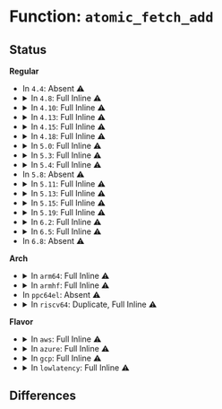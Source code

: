 # Function: <code>atomic_fetch_add</code>

## Status
<b>Regular</b>
<ul>
<li>
In <code>4.4</code>: Absent ⚠️
</li>
<li>
<details>
<summary>In <code>4.8</code>: Full Inline ⚠️</summary>

**Collision:** Unique Static

**Inline:** Full

**Transformation:** False

**Instances:**

```
In kernel/locking/qrwlock.c (ffffffff810d0906)
Location: arch/x86/include/asm/atomic.h:174
Inline: True
Inline callers:
  - kernel/locking/qrwlock.c:queued_read_lock_slowpath
```
</details>
</li>
<li>
<details>
<summary>In <code>4.10</code>: Full Inline ⚠️</summary>

**Collision:** Unique Static

**Inline:** Full

**Transformation:** False

**Instances:**

```
In kernel/locking/qrwlock.c (ffffffff810d7376)
Location: arch/x86/include/asm/atomic.h:174
Inline: True
Inline callers:
  - kernel/locking/qrwlock.c:queued_read_lock_slowpath
```
</details>
</li>
<li>
<details>
<summary>In <code>4.13</code>: Full Inline ⚠️</summary>

**Collision:** Unique Static

**Inline:** Full

**Transformation:** False

**Instances:**

```
In kernel/locking/qrwlock.c (ffffffff810d63b6)
Location: arch/x86/include/asm/atomic.h:174
Inline: True
Inline callers:
  - kernel/locking/qrwlock.c:queued_read_lock_slowpath
```
</details>
</li>
<li>
<details>
<summary>In <code>4.15</code>: Full Inline ⚠️</summary>

**Collision:** Unique Static

**Inline:** Full

**Transformation:** False

**Instances:**

```
In kernel/watchdog_hld.c (ffffffff8115bdf2)
Location: arch/x86/include/asm/atomic.h:175
Inline: True
Inline callers:
  - kernel/watchdog_hld.c:hardlockup_detector_perf_enable
```
</details>
</li>
<li>
<details>
<summary>In <code>4.18</code>: Full Inline ⚠️</summary>

**Collision:** Unique Static

**Inline:** Full

**Transformation:** False

**Instances:**

```
In kernel/watchdog_hld.c (ffffffff8116a962)
Location: include/asm-generic/atomic-instrumented.h:268
Inline: True
Inline callers:
  - kernel/watchdog_hld.c:hardlockup_detector_perf_enable
```
</details>
</li>
<li>
<details>
<summary>In <code>5.0</code>: Full Inline ⚠️</summary>

**Collision:** Unique Static

**Inline:** Full

**Transformation:** False

**Instances:**

```
In kernel/watchdog_hld.c (ffffffff81177972)
Location: include/asm-generic/atomic-instrumented.h:315
Inline: True
Inline callers:
  - kernel/watchdog_hld.c:hardlockup_detector_perf_enable
```
</details>
</li>
<li>
<details>
<summary>In <code>5.3</code>: Full Inline ⚠️</summary>

**Collision:** Unique Static

**Inline:** Full

**Transformation:** False

**Instances:**

```
In kernel/watchdog_hld.c (ffffffff811847d2)
Location: include/asm-generic/atomic-instrumented.h:109
Inline: True
Inline callers:
  - kernel/watchdog_hld.c:hardlockup_detector_perf_enable
```
</details>
</li>
<li>
<details>
<summary>In <code>5.4</code>: Full Inline ⚠️</summary>

**Collision:** Unique Static

**Inline:** Full

**Transformation:** False

**Instances:**

```
In kernel/watchdog_hld.c (ffffffff81190652)
Location: include/asm-generic/atomic-instrumented.h:109
Inline: True
Inline callers:
  - kernel/watchdog_hld.c:hardlockup_detector_perf_enable
```
</details>
</li>
<li>
In <code>5.8</code>: Absent ⚠️
</li>
<li>
<details>
<summary>In <code>5.11</code>: Full Inline ⚠️</summary>

**Collision:** Unique Static

**Inline:** Full

**Transformation:** False

**Instances:**

```
In kernel/kprobes.c (ffffffff81193456)
Location: include/asm-generic/atomic-instrumented.h:110
Inline: True
Inline callers:
  - kernel/kprobes.c:pre_handler_kretprobe
  - kernel/kprobes.c:pre_handler_kretprobe
```
</details>
</li>
<li>
<details>
<summary>In <code>5.13</code>: Full Inline ⚠️</summary>

**Collision:** Unique Static

**Inline:** Full

**Transformation:** False

**Instances:**

```
In kernel/kprobes.c (ffffffff81194406)
Location: include/asm-generic/atomic-instrumented.h:110
Inline: True
Inline callers:
  - kernel/kprobes.c:pre_handler_kretprobe
  - kernel/kprobes.c:pre_handler_kretprobe
```
</details>
</li>
<li>
<details>
<summary>In <code>5.15</code>: Full Inline ⚠️</summary>

**Collision:** Unique Static

**Inline:** Full

**Transformation:** False

**Instances:**

```
In kernel/kprobes.c (ffffffff811bd2a6)
Location: include/linux/atomic/atomic-instrumented.h:88
Inline: True
Inline callers:
  - kernel/kprobes.c:pre_handler_kretprobe
  - kernel/kprobes.c:pre_handler_kretprobe
```
</details>
</li>
<li>
<details>
<summary>In <code>5.19</code>: Full Inline ⚠️</summary>

**Collision:** Unique Static

**Inline:** Full

**Transformation:** False

**Instances:**

```
In kernel/trace/rethook.c (ffffffff81268c95)
Location: include/linux/atomic/atomic-instrumented.h:91
Inline: True
Inline callers:
  - kernel/trace/rethook.c:rethook_try_get
  - kernel/trace/rethook.c:rethook_try_get
```
</details>
</li>
<li>
<details>
<summary>In <code>6.2</code>: Full Inline ⚠️</summary>

**Collision:** Unique Static

**Inline:** Full

**Transformation:** False

**Instances:**

```
In kernel/trace/rethook.c (ffffffff812baf55)
Location: include/linux/atomic/atomic-instrumented.h:91
Inline: True
Inline callers:
  - kernel/trace/rethook.c:rethook_try_get
  - kernel/trace/rethook.c:rethook_try_get
```
</details>
</li>
<li>
<details>
<summary>In <code>6.5</code>: Full Inline ⚠️</summary>

**Collision:** Unique Static

**Inline:** Full

**Transformation:** False

**Instances:**

```
In kernel/trace/rethook.c (ffffffff812deb55)
Location: include/linux/atomic/atomic-instrumented.h:194
Inline: True
Inline callers:
  - kernel/trace/rethook.c:rethook_try_get
  - kernel/trace/rethook.c:rethook_try_get
```
</details>
</li>
<li>
In <code>6.8</code>: Absent ⚠️
</li>
</ul>
<b>Arch</b>
<ul>
<li>
<details>
<summary>In <code>arm64</code>: Full Inline ⚠️</summary>

**Collision:** Unique Static

**Inline:** Full

**Transformation:** False

**Instances:**

```
In drivers/iommu/arm-smmu-impl.c (ffff8000108d30f4)
Location: include/asm-generic/atomic-instrumented.h:109
Inline: True
Inline callers:
  - drivers/iommu/arm-smmu-impl.c:cavium_cfg_probe
```
</details>
</li>
<li>
<details>
<summary>In <code>armhf</code>: Full Inline ⚠️</summary>

**Collision:** Unique Static

**Inline:** Full

**Transformation:** False

**Instances:**

```
In kernel/locking/rwsem.c (c03b53ac)
Location: include/linux/atomic-fallback.h:167
Inline: True
Inline callers:
  - kernel/locking/rwsem.c:rwsem_mark_wake
```
</details>
</li>
<li>
In <code>ppc64el</code>: Absent ⚠️
</li>
<li>
<details>
<summary>In <code>riscv64</code>: Duplicate, Full Inline ⚠️</summary>

**Collision:** Static Duplication

**Inline:** Full

**Transformation:** False

**Instances:**

```
In arch/riscv/kernel/perf_event.c (ffffffe0000b973a)
Location: arch/riscv/include/asm/atomic.h:140
Inline: True
Inline callers:
  - arch/riscv/kernel/perf_event.c:riscv_event_init
```
```
In kernel/signal.c (ffffffe0000cd4c4)
Location: arch/riscv/include/asm/atomic.h:140
Inline: True
Inline callers:
  - kernel/signal.c:__sigqueue_alloc
```
```
In kernel/sched/topology.c (ffffffe000101316)
Location: arch/riscv/include/asm/atomic.h:140
Inline: True
Inline callers:
  - kernel/sched/topology.c:build_sched_domains
  - kernel/sched/topology.c:build_sched_domains
  - kernel/sched/topology.c:build_sched_domains
```
```
In kernel/sched/autogroup.c (ffffffe0001033fa)
Location: arch/riscv/include/asm/atomic.h:140
Inline: True
Inline callers:
  - kernel/sched/autogroup.c:sched_autogroup_create_attach
```
```
In kernel/irq/spurious.c (ffffffe0001161c8)
Location: arch/riscv/include/asm/atomic.h:140
Inline: True
Inline callers:
  - kernel/irq/spurious.c:note_interrupt
  - kernel/irq/spurious.c:poll_spurious_irqs
```
```
In kernel/irq/irqdomain.c (ffffffe00011b0de)
Location: arch/riscv/include/asm/atomic.h:140
Inline: True
Inline callers:
  - kernel/irq/irqdomain.c:__irq_domain_add
```
```
In kernel/rcu/tree.c (ffffffe000121980)
Location: arch/riscv/include/asm/atomic.h:140
Inline: True
Inline callers:
  - kernel/rcu/tree.c:sync_rcu_exp_select_node_cpus
  - kernel/rcu/tree.c:sync_rcu_exp_select_node_cpus
  - kernel/rcu/tree.c:print_cpu_stall_info
  - kernel/rcu/tree.c:rcu_init
  - kernel/rcu/tree.c:rcu_implicit_dynticks_qs
  - kernel/rcu/tree.c:rcu_irq_enter
  - kernel/rcu/tree.c:rcu_idle_exit
  - kernel/rcu/tree.c:rcu_irq_exit
  - kernel/rcu/tree.c:rcu_idle_enter
```
```
In kernel/audit.c (ffffffe000160a9c)
Location: arch/riscv/include/asm/atomic.h:140
Inline: True
Inline callers:
  - kernel/audit.c:audit_set_loginuid
  - kernel/audit.c:audit_set_loginuid
```
```
In kernel/trace/ftrace.c (ffffffe00017105c)
Location: arch/riscv/include/asm/atomic.h:140
Inline: True
```
```
In kernel/trace/trace.c (ffffffe000184aa6)
Location: arch/riscv/include/asm/atomic.h:140
Inline: True
Inline callers:
  - kernel/trace/trace.c:trace_panic_handler
```
```
In kernel/trace/trace_functions.c (ffffffe000187a66)
Location: arch/riscv/include/asm/atomic.h:140
Inline: True
Inline callers:
  - kernel/trace/trace_functions.c:function_stack_trace_call
```
```
In kernel/trace/trace_sched_wakeup.c (ffffffe00018908a)
Location: arch/riscv/include/asm/atomic.h:140
Inline: True
Inline callers:
  - kernel/trace/trace_sched_wakeup.c:probe_wakeup
```
```
In kernel/trace/trace_functions_graph.c (ffffffe00018a6f8)
Location: arch/riscv/include/asm/atomic.h:140
Inline: True
Inline callers:
  - kernel/trace/trace_functions_graph.c:trace_graph_entry
```
```
In kernel/trace/trace_events.c (ffffffe00018fce8)
Location: arch/riscv/include/asm/atomic.h:140
Inline: True
Inline callers:
  - kernel/trace/trace_events.c:__ftrace_event_enable_disable
```
```
In kernel/trace/trace_events_trigger.c (ffffffe000197708)
Location: arch/riscv/include/asm/atomic.h:140
Inline: True
Inline callers:
  - kernel/trace/trace_events_trigger.c:event_enable_register_trigger
  - kernel/trace/trace_events_trigger.c:register_trigger
```
```
In kernel/bpf/syscall.c (ffffffe00019de08)
Location: arch/riscv/include/asm/atomic.h:140
Inline: True
Inline callers:
  - kernel/bpf/syscall.c:__bpf_prog_get
  - kernel/bpf/syscall.c:bpf_map_get_with_uref
```
```
In kernel/bpf/hashtab.c (ffffffe0001afbb4)
Location: arch/riscv/include/asm/atomic.h:140
Inline: True
Inline callers:
  - kernel/bpf/hashtab.c:alloc_htab_elem
```
```
In kernel/events/callchain.c (ffffffe0001d1c6e)
Location: arch/riscv/include/asm/atomic.h:140
Inline: True
Inline callers:
  - kernel/events/callchain.c:get_callchain_buffers
```
```
In kernel/padata.c (ffffffe0001d2fde)
Location: arch/riscv/include/asm/atomic.h:140
Inline: True
Inline callers:
  - kernel/padata.c:padata_do_parallel
```
```
In mm/rmap.c (ffffffe000214fde)
Location: arch/riscv/include/asm/atomic.h:140
Inline: True
Inline callers:
  - mm/rmap.c:hugepage_add_anon_rmap
  - mm/rmap.c:page_add_file_rmap
  - mm/rmap.c:do_page_add_anon_rmap
  - mm/rmap.c:do_page_add_anon_rmap
```
```
In mm/zswap.c (ffffffe000229de0)
Location: arch/riscv/include/asm/atomic.h:140
Inline: True
Inline callers:
  - mm/zswap.c:zswap_pool_create
```
```
In fs/inode.c (ffffffe000270d9a)
Location: arch/riscv/include/asm/atomic.h:140
Inline: True
Inline callers:
  - fs/inode.c:get_next_ino
```
```
In fs/notify/notification.c (ffffffe00029d408)
Location: arch/riscv/include/asm/atomic.h:140
Inline: True
Inline callers:
  - fs/notify/notification.c:fsnotify_get_cookie
```
```
In fs/io_uring.c (ffffffe0002acd02)
Location: arch/riscv/include/asm/atomic.h:140
Inline: True
```
```
In fs/coredump.c (ffffffe0002c68bc)
Location: arch/riscv/include/asm/atomic.h:140
Inline: True
Inline callers:
  - fs/coredump.c:do_coredump
```
```
In fs/quota/netlink.c (ffffffe0002d17b4)
Location: arch/riscv/include/asm/atomic.h:140
Inline: True
Inline callers:
  - fs/quota/netlink.c:quota_send_warning
```
```
In fs/proc/inode.c (ffffffe0002d445a)
Location: arch/riscv/include/asm/atomic.h:140
Inline: True
Inline callers:
  - fs/proc/inode.c:proc_entry_rundown
```
```
In fs/devpts/inode.c (ffffffe0002ee710)
Location: arch/riscv/include/asm/atomic.h:140
Inline: True
Inline callers:
  - fs/devpts/inode.c:devpts_new_index
```
```
In fs/jbd2/transaction.c (ffffffe000343282)
Location: arch/riscv/include/asm/atomic.h:140
Inline: True
Inline callers:
  - fs/jbd2/transaction.c:jbd2_journal_extend
  - fs/jbd2/transaction.c:add_transaction_credits
  - fs/jbd2/transaction.c:add_transaction_credits
```
```
In fs/ecryptfs/main.c (ffffffe0003641d2)
Location: arch/riscv/include/asm/atomic.h:140
Inline: True
Inline callers:
  - fs/ecryptfs/main.c:ecryptfs_get_lower_file
```
```
In security/selinux/avc.c (ffffffe0003a2326)
Location: arch/riscv/include/asm/atomic.h:140
Inline: True
Inline callers:
  - security/selinux/avc.c:avc_alloc_node
  - security/selinux/avc.c:avc_alloc_node
```
```
In security/apparmor/policy.c (ffffffe0003e3972)
Location: arch/riscv/include/asm/atomic.h:140
Inline: True
Inline callers:
  - security/apparmor/policy.c:aa_new_null_profile
```
```
In block/blk-iocost.c (ffffffe00044ada0)
Location: arch/riscv/include/asm/atomic.h:140
Inline: True
Inline callers:
  - block/blk-iocost.c:iocg_kick_delay
```
```
In drivers/pci/pci.c (ffffffe0004c08b0)
Location: arch/riscv/include/asm/atomic.h:140
Inline: True
Inline callers:
  - drivers/pci/pci.c:pci_bus_find_domain_nr
  - drivers/pci/pci.c:pci_enable_device_flags
```
```
In drivers/dma/of-dma.c (ffffffe000517a54)
Location: arch/riscv/include/asm/atomic.h:140
Inline: True
```
```
In drivers/regulator/core.c (ffffffe000527fd2)
Location: arch/riscv/include/asm/atomic.h:140
Inline: True
Inline callers:
  - drivers/regulator/core.c:regulator_register
```
```
In drivers/reset/core.c (ffffffe00052c1d6)
Location: arch/riscv/include/asm/atomic.h:140
Inline: True
```
```
In drivers/base/devcoredump.c (ffffffe00059e376)
Location: arch/riscv/include/asm/atomic.h:140
Inline: True
Inline callers:
  - drivers/base/devcoredump.c:dev_coredumpm
```
```
In drivers/mfd/mfd-core.c (ffffffe0005b3a34)
Location: arch/riscv/include/asm/atomic.h:140
Inline: True
Inline callers:
  - drivers/mfd/mfd-core.c:mfd_cell_enable
```
```
In drivers/scsi/scsi_lib.c (ffffffe0005e0428)
Location: arch/riscv/include/asm/atomic.h:140
Inline: True
Inline callers:
  - drivers/scsi/scsi_lib.c:scsi_queue_rq
  - drivers/scsi/scsi_lib.c:scsi_queue_rq
  - drivers/scsi/scsi_lib.c:scsi_mq_get_budget
```
```
In drivers/scsi/sd.c (ffffffe0005eb9ae)
Location: arch/riscv/include/asm/atomic.h:140
Inline: True
Inline callers:
  - drivers/scsi/sd.c:sd_open
```
```
In drivers/scsi/sg.c (ffffffe0005f2c2e)
Location: arch/riscv/include/asm/atomic.h:140
Inline: True
Inline callers:
  - drivers/scsi/sg.c:sg_remove_device
```
```
In drivers/ata/libata-core.c (ffffffe0005fec02)
Location: arch/riscv/include/asm/atomic.h:140
Inline: True
Inline callers:
  - drivers/ata/libata-core.c:ata_host_register
```
```
In drivers/ata/libata-scsi.c (ffffffe0005ff93a)
Location: arch/riscv/include/asm/atomic.h:140
Inline: True
Inline callers:
  - drivers/ata/libata-scsi.c:ata_sas_port_init
```
```
In drivers/input/serio/serio.c (ffffffe0006a4c2c)
Location: arch/riscv/include/asm/atomic.h:140
Inline: True
Inline callers:
  - drivers/input/serio/serio.c:__serio_register_port
```
```
In drivers/input/input.c (ffffffe0006a8950)
Location: arch/riscv/include/asm/atomic.h:140
Inline: True
Inline callers:
  - drivers/input/input.c:input_allocate_device
```
```
In drivers/md/dm.c (ffffffe0006f11e0)
Location: arch/riscv/include/asm/atomic.h:140
Inline: True
Inline callers:
  - drivers/md/dm.c:dm_next_uevent_seq
```
```
In drivers/edac/edac_device.c (ffffffe0006fdc2e)
Location: arch/riscv/include/asm/atomic.h:140
Inline: True
Inline callers:
  - drivers/edac/edac_device.c:edac_device_alloc_index
```
```
In drivers/edac/edac_pci.c (ffffffe0006ffc3c)
Location: arch/riscv/include/asm/atomic.h:140
Inline: True
Inline callers:
  - drivers/edac/edac_pci.c:edac_pci_alloc_index
```
```
In drivers/edac/edac_pci_sysfs.c (ffffffe00070088a)
Location: arch/riscv/include/asm/atomic.h:140
Inline: True
Inline callers:
  - drivers/edac/edac_pci_sysfs.c:edac_pci_create_sysfs
```
```
In drivers/devfreq/devfreq.c (ffffffe00072eda4)
Location: arch/riscv/include/asm/atomic.h:140
Inline: True
```
```
In drivers/devfreq/devfreq-event.c (ffffffe00073007a)
Location: arch/riscv/include/asm/atomic.h:140
Inline: True
```
```
In drivers/extcon/extcon.c (ffffffe000731d2c)
Location: arch/riscv/include/asm/atomic.h:140
Inline: True
Inline callers:
  - drivers/extcon/extcon.c:extcon_dev_register
```
```
In net/core/skbuff.c (ffffffe000745580)
Location: arch/riscv/include/asm/atomic.h:140
Inline: True
Inline callers:
  - net/core/skbuff.c:sock_zerocopy_alloc
```
```
In net/core/neighbour.c (ffffffe00076c63e)
Location: arch/riscv/include/asm/atomic.h:140
Inline: True
Inline callers:
  - net/core/neighbour.c:___neigh_create
```
```
In net/core/page_pool.c (ffffffe000789886)
Location: arch/riscv/include/asm/atomic.h:140
Inline: True
Inline callers:
  - net/core/page_pool.c:__page_pool_clean_page
```
```
In net/core/netpoll.c (ffffffe00078d93c)
Location: arch/riscv/include/asm/atomic.h:140
Inline: True
Inline callers:
  - net/core/netpoll.c:netpoll_send_udp
```
```
In net/core/sock_map.c (ffffffe000799bfc)
Location: arch/riscv/include/asm/atomic.h:140
Inline: True
Inline callers:
  - net/core/sock_map.c:sock_hash_update_common
```
```
In net/core/bpf_sk_storage.c (ffffffe0007a7a4e)
Location: arch/riscv/include/asm/atomic.h:140
Inline: True
Inline callers:
  - net/core/bpf_sk_storage.c:bpf_sk_storage_map_alloc
```
```
In net/ipv4/ip_fragment.c (ffffffe0007c778a)
Location: arch/riscv/include/asm/atomic.h:140
Inline: True
Inline callers:
  - net/ipv4/ip_fragment.c:ip_frag_queue
```
```
In net/ipv4/udp.c (ffffffe0007fa52a)
Location: arch/riscv/include/asm/atomic.h:140
Inline: True
Inline callers:
  - net/ipv4/udp.c:__udp_enqueue_schedule_skb
```
```
In net/xfrm/xfrm_state.c (ffffffe00083067c)
Location: arch/riscv/include/asm/atomic.h:140
Inline: True
Inline callers:
  - net/xfrm/xfrm_state.c:xfrm_get_acqseq
```
```
In net/packet/af_packet.c (ffffffe00088f678)
Location: arch/riscv/include/asm/atomic.h:140
Inline: True
Inline callers:
  - net/packet/af_packet.c:packet_rcv_fanout
```
```
In net/rfkill/core.c (ffffffe00089e1b6)
Location: arch/riscv/include/asm/atomic.h:140
Inline: True
Inline callers:
  - net/rfkill/core.c:rfkill_fop_ioctl
```
</details>
</li>
</ul>
<b>Flavor</b>
<ul>
<li>
<details>
<summary>In <code>aws</code>: Full Inline ⚠️</summary>

**Collision:** Unique Static

**Inline:** Full

**Transformation:** False

**Instances:**

```
In kernel/watchdog_hld.c (ffffffff81188c72)
Location: include/asm-generic/atomic-instrumented.h:109
Inline: True
Inline callers:
  - kernel/watchdog_hld.c:hardlockup_detector_perf_enable
```
</details>
</li>
<li>
<details>
<summary>In <code>azure</code>: Full Inline ⚠️</summary>

**Collision:** Unique Static

**Inline:** Full

**Transformation:** False

**Instances:**

```
In kernel/watchdog_hld.c (ffffffff8117bdb2)
Location: include/asm-generic/atomic-instrumented.h:109
Inline: True
Inline callers:
  - kernel/watchdog_hld.c:hardlockup_detector_perf_enable
```
</details>
</li>
<li>
<details>
<summary>In <code>gcp</code>: Full Inline ⚠️</summary>

**Collision:** Unique Static

**Inline:** Full

**Transformation:** False

**Instances:**

```
In kernel/watchdog_hld.c (ffffffff81186a42)
Location: include/asm-generic/atomic-instrumented.h:109
Inline: True
Inline callers:
  - kernel/watchdog_hld.c:hardlockup_detector_perf_enable
```
</details>
</li>
<li>
<details>
<summary>In <code>lowlatency</code>: Full Inline ⚠️</summary>

**Collision:** Unique Static

**Inline:** Full

**Transformation:** False

**Instances:**

```
In kernel/watchdog_hld.c (ffffffff81194392)
Location: include/asm-generic/atomic-instrumented.h:109
Inline: True
Inline callers:
  - kernel/watchdog_hld.c:hardlockup_detector_perf_enable
```
</details>
</li>
</ul>

## Differences
